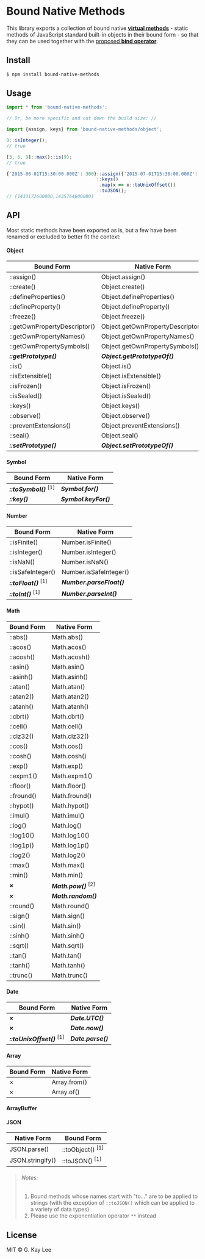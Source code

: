 Bound Native Methods
====================

This library exports a collection of bound native [**virtual methods**](http://babeljs.io/blog/2015/05/14/function-bind/#virtual-methods) - static methods of JavaScript standard built-in objects in their bound form - so that they can be used together with the [proposed **bind operator**](https://github.com/zenparsing/es-function-bind).

Install
-------

```bash
$ npm install bound-native-methods
```

Usage
-----

```javascript
import * from 'bound-native-methods';

// Or, be more specific and cut down the build size: //

import {assign, keys} from 'bound-native-methods/object';
```

```javascript
0::isInteger();
// true
```

```javascript
[3, 6, 9]::max()::is(9);
// true
```

```javascript
{'2015-06-01T15:30:00.000Z': 300}::assign({'2015-07-01T15:30:00.000Z': 42})
                                 ::keys()
                                  .map(x => x::toUnixOffset())
                                 ::toJSON();
// [1433172600000,1435764600000]
```

API
---

Most static methods have been exported as is, but a few have been renamed or excluded to better fit the context:

#### Object

| Bound Form | Native Form |
| ---------- | ----------- |
| ::assign()                   | Object.assign()                   |
| ::create()                   | Object.create()                   |
| ::defineProperties()         | Object.defineProperties()         |
| ::defineProperty()           | Object.defineProperty()           |
| ::freeze()                   | Object.freeze()                   |
| ::getOwnPropertyDescriptor() | Object.getOwnPropertyDescriptor() |
| ::getOwnPropertyNames()      | Object.getOwnPropertyNames()      |
| ::getOwnPropertySymbols()    | Object.getOwnPropertySymbols()    |
| ***::getPrototype()***       | ***Object.getPrototypeOf()***     |
| ::is()                       | Object.is()                       |
| ::isExtensible()             | Object.isExtensible()             |
| ::isFrozen()                 | Object.isFrozen()                 |
| ::isSealed()                 | Object.isSealed()                 |
| ::keys()                     | Object.keys()                     |
| ::observe()                  | Object.observe()                  |
| ::preventExtensions()        | Object.preventExtensions()        |
| ::seal()                     | Object.seal()                     |
| ***::setPrototype()***       | ***Object.setPrototypeOf()***     |

#### Symbol

| Bound Form | Native Form |
| ---------- | ----------- |
| ***::toSymbol()*** <sup>[1]</sup> | ***Symbol.for()***    |
| ***::key()***                     | ***Symbol.keyFor()*** |

#### Number

| Bound Form | Native Form |
| ---------- | ----------- |
| ::isFinite()                     | Number.isFinite()         |
| ::isInteger()                    | Number.isInteger()        |
| ::isNaN()                        | Number.isNaN()            |
| ::isSafeInteger()                | Number.isSafeInteger()    |
| ***::toFloat()*** <sup>[1]</sup> | ***Number.parseFloat()*** |
| ***::toInt()*** <sup>[1]</sup>   | ***Number.parseInt()***   |

#### Math

| Bound Form | Native Form |
| ---------- | ----------- |
| ::abs()    | Math.abs()                      |
| ::acos()   | Math.acos()                     |
| ::acosh()  | Math.acosh()                    |
| ::asin()   | Math.asin()                     |
| ::asinh()  | Math.asinh()                    |
| ::atan()   | Math.atan()                     |
| ::atan2()  | Math.atan2()                    |
| ::atanh()  | Math.atanh()                    |
| ::cbrt()   | Math.cbrt()                     |
| ::ceil()   | Math.ceil()                     |
| ::clz32()  | Math.clz32()                    |
| ::cos()    | Math.cos()                      |
| ::cosh()   | Math.cosh()                     |
| ::exp()    | Math.exp()                      |
| ::expm1()  | Math.expm1()                    |
| ::floor()  | Math.floor()                    |
| ::fround() | Math.fround()                   |
| ::hypot()  | Math.hypot()                    |
| ::imul()   | Math.imul()                     |
| ::log()    | Math.log()                      |
| ::log10()  | Math.log10()                    |
| ::log1p()  | Math.log1p()                    |
| ::log2()   | Math.log2()                     |
| ::max()    | Math.max()                      |
| ::min()    | Math.min()                      |
| ***×***    | ***Math.pow()*** <sup>[2]</sup> |
| ***×***    | ***Math.random()***             |
| ::round()  | Math.round()                    |
| ::sign()   | Math.sign()                     |
| ::sin()    | Math.sin()                      |
| ::sinh()   | Math.sinh()                     |
| ::sqrt()   | Math.sqrt()                     |
| ::tan()    | Math.tan()                      |
| ::tanh()   | Math.tanh()                     |
| ::trunc()  | Math.trunc()                    |

#### Date

| Bound Form | Native Form |
| ---------- | ----------- |
| ***×***                               | ***Date.UTC()***   |
| ***×***                               | ***Date.now()***   |
| ***::toUnixOffset()*** <sup>[1]</sup> | ***Date.parse()*** |

#### Array

| Bound Form | Native Form |
| ---------- | ----------- |
| × | Array.from() |
| × | Array.of()   |

#### ArrayBuffer

#### JSON

| Native Form | Bound Form |
| ----------- | ---------- |
| JSON.parse()     | ::toObject() <sup>[1]</sup> |
| JSON.stringify() | ::toJSON() <sup>[1]</sup>   |

> ###### Notes:
> 1. Bound methods whose names start with "to..." are to be applied to strings (with the exception of `::toJSON()` which can be applied to a variety of data types)
> 2. Please use the exponentiation operator `**` instead

License
-------

MIT © G. Kay Lee
